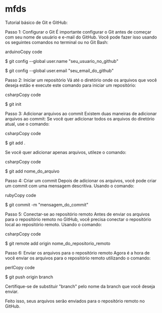 # mfds
Tutorial básico de Git e GitHub:

Passo 1: Configurar o Git 
É importante configurar o Git antes de começar com seu nome de usuário e e-mail do GitHub. Você pode fazer isso usando os seguintes comandos no terminal ou no Git Bash:

arduinoCopy code

$ git config --global user.name "seu_usuario_no_github"

$ git config --global user.email "seu_email_do_github"

Passo 2: Iniciar um repositório 
Vá até o diretório onde os arquivos que você deseja estão e execute este comando para iniciar um repositório:

csharpCopy code

$ git init

Passo 3: Adicionar arquivos ao commit 
Existem duas maneiras de adicionar arquivos ao commit:
    Se você quer adicionar todos os arquivos do diretório atual, use o comando:
    
csharpCopy code

$ git add .

   Se você quer adicionar apenas arquivos, utileze o comando:
    
csharpCopy code

$ git add nome_do_arquivo

Passo 4: Criar um commit 
Depois de adicionar os arquivos, você pode criar um commit com uma mensagem descritiva. Usando o comando:

rubyCopy code

$ git commit -m "mensagem_do_commit"

Passo 5: Conectar-se ao repositório remoto
Antes de enviar os arquivos para o repositório remoto no GitHub, você precisa conectar o repositório local ao repositório remoto. Usando o comando:

csharpCopy code

$ git remote add origin nome_do_repositorio_remoto

Passo 6: Enviar os arquivos para o repositório remoto
Agora é a hora de você enviar os arquivos para o repositório remoto utilizando o comando:

perlCopy code

$ git push origin branch

Certifique-se de substituir "branch" pelo nome da branch que você deseja enviar.

Feito isso, seus arquivos serão enviados para o repositório remoto no GitHub.
